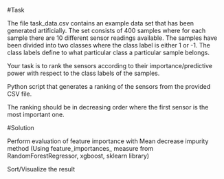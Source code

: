 #Task

The file task_data.csv contains an example data set that has been  generated artificially. The set consists of 400 samples where for each sample there are 10 different sensor readings available. The samples have been divided into two classes where the class label is either 1 or -1. The class labels define to what particular class a particular sample belongs.

Your task is to rank the sensors according to their importance/predictive power with respect to the class labels of the samples.

Python script that generates a ranking of the sensors from the provided CSV file.

The ranking should be in decreasing order where the first sensor is the most important one.


#Solution

Perform evaluation of feature importance with Mean decrease impurity method (Using feature_importances_ measure from RandomForestRegressor, xgboost, sklearn library)

Sort/Visualize the result
